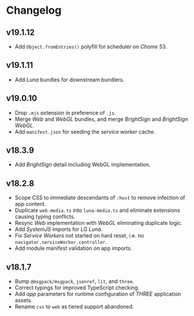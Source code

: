# Changelog
## v19.1.12
- Add `Object.fromEntries()` polyfill for scheduler on _Chome_ 53.

## v19.1.11
- Add _Luna_ bundles for downstream bundlers.

## v19.0.10
- Drop `.mjs` extension in preference of `.js`.
- Merge _Web_ and _WebGL_ bundles, and merge _BrightSign_ and _BrightSign WebGL_.
- Add `manifest.json` for seeding the _service worker_ cache.

## v18.3.9
- Add _BrightSign_ detail including WebGL implementation.

## v18.2.8
- Scope CSS to immediate descendants of `:host` to remove infection of app content.
- Duplicate `web-media.ts` into `luna-media.ts` and eliminate extensions causing typing conflicts.
- Resync _Web_ implementation with _WebGL_ eliminating duplicate logic.
- Add _SystemJS_ imports for _LG Luna_.
- Fix _Service Workers_ not started on hard reset, i.e. no `navigator.serviceWorker.controller`.
- Add module manifest validation on app imports.

## v18.1.7
- Bump `@msgpack/msgpack`, `jsonref`, `lit`, and `three`.
- Correct typings for improved TypeScript checking.
- Add _app_ parameters for runtime configuration of _THREE_ application assets.
- Rename `css` to `web` as tiered support abandoned.
